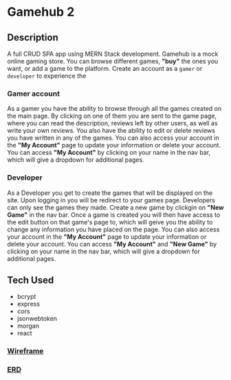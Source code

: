 # Gamehub 2

## Description

A full CRUD SPA app using MERN Stack development. Gamehub is a mock online gaming store. You can browse different games, **"buy"** the ones you want, or add a game to the platform. Create an account as a `gamer` or `developer` to experience the 


### Gamer account

As a gamer you have the ability to browse through all the games created on the main page. By clicking on one of them you are sent to the game page, where you can read the description, reviews left by other users, as well as write your own reviews. You also have the ability to edit or delete reviews you have written in any of the games. You can also access your account in the **"My Account"** page to update your information or delete your account. You can access **"My Account"** by clicking on your name in the nav bar, which will give a dropdown for additional pages. 

### Developer

As a Developer you get to create the games that will be displayed on the site. Upon logging in you will be redirect to your games page. Developers can only see the games they made. Create a new game by clickgin on **"New Game"** in the nav bar. Once a game is created you will then have access to the edit button on that game's page to, which will geive you the ability to change any information you have placed on the page. You can also access your account in the **"My Account"** page to update your information or delete your account. You can access **"My Account"** and **"New Game"** by clicking on your name in the nav bar, which will give a dropdown for additional pages. 


## Tech Used
 - bcrypt
 - express
 - cors 
 - jsonwebtoken
 - morgan
 - react


### [Wireframe](https://miro.com/app/board/uXjVO2geB1U=/)


### [ERD](https://miro.com/app/board/uXjVO3Q1pPU=/)



